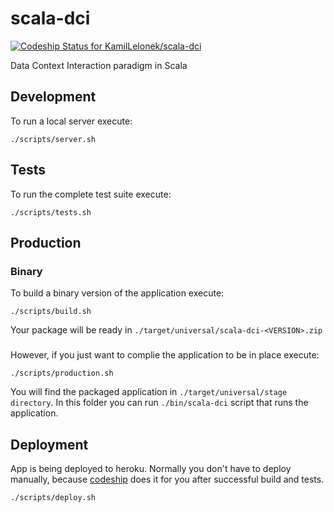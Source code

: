 # scala-dci

[ ![Codeship Status for KamilLelonek/scala-dci](https://codeship.com/projects/bb431580-dfb6-0132-ba4a-5a00e6f9bcb3/status?branch=master)](https://codeship.com/projects/80638)

Data Context Interaction paradigm in Scala

## Development

To run a local server execute:

    ./scripts/server.sh

## Tests

To run the complete test suite execute:

    ./scripts/tests.sh

## Production

### Binary

To build a binary version of the application execute:

    ./scripts/build.sh

Your package will be ready in `./target/universal/scala-dci-<VERSION>.zip`

###

However, if you just want to complie the application to be in place execute:

    ./scripts/production.sh

You will find the packaged application in `./target/universal/stage directory`. In this folder you can run `./bin/scala-dci` script that runs the application.

## Deployment

App is being deployed to heroku. Normally you don't have to deploy manually, because [codeship](https://codeship.com/) does it for you after successful build and tests.

    ./scripts/deploy.sh
